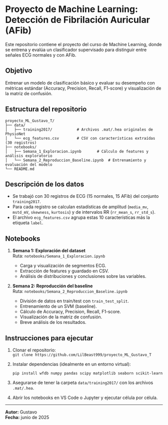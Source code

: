 
# Proyecto de Machine Learning: Detección de Fibrilación Auricular (AFib)

Este repositorio contiene el proyecto del curso de Machine Learning, donde se entrena y evalúa un clasificador supervisado para distinguir entre señales ECG normales y con AFib.

## Objetivo
Entrenar un modelo de clasificación básico y evaluar su desempeño con métricas estándar (Accuracy, Precision, Recall, F1-score) y visualización de la matriz de confusión.

## Estructura del repositorio

```
proyecto_ML_Gustavo_T/
├── data/
│   ├── training2017/           # Archivos .mat/.hea originales de PhysioNet
│   └── ecg_features.csv        # CSV con características extraídas (30 registros)
├── notebooks/
│   ├── Semana_1_Exploracion.ipynb       # Cálculo de features y análisis exploratorio
│   └── Semana_2_Reproduccion_Baseline.ipynb  # Entrenamiento y evaluación del modelo
└── README.md
```

## Descripción de los datos
- Se trabajó con 30 registros de ECG (15 normales, 15 AFib) del conjunto `training2017`.
- Para cada registro se calculan estadísticas de amplitud (`media_mv`, `mstd_mV`, `skewness`, `kurtosis`) y de intervalos RR (`rr_mean_s`, `rr_std_s`).
- El archivo `ecg_features.csv` agrupa estas 10 características más la etiqueta `label`.

## Notebooks

1. **Semana 1: Exploración del dataset**  
   Ruta: `notebooks/Semana_1_Exploracion.ipynb`  
   - Carga y visualización de segmentos ECG.  
   - Extracción de features y guardado en CSV.  
   - Análisis de distribuciones y conclusiones sobre las variables.

2. **Semana 2: Reproducción del baseline**  
   Ruta: `notebooks/Semana_2_Reproduccion_Baseline.ipynb`  
   - División de datos en train/test con `train_test_split`.  
   - Entrenamiento de un SVM (baseline).  
   - Cálculo de Accuracy, Precision, Recall, F1-score.  
   - Visualización de la matriz de confusión.  
   - Breve análisis de los resultados.

## Instrucciones para ejecutar

1. Clonar el repositorio:  
   `git clone https://github.com/LilBeast999/proyecto_ML_Gustavo_T`

2. Instalar dependencias (idealmente en un entorno virtual):  
   ```
   pip install wfdb numpy pandas scipy matplotlib seaborn scikit-learn
   ```

3. Asegurarse de tener la carpeta `data/training2017/` con los archivos `.mat/.hea`.

4. Abrir los notebooks en VS Code o Jupyter y ejecutar célula por célula.

---

**Autor:** Gustavo  
**Fecha:** junio de 2025  